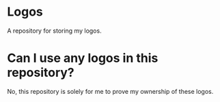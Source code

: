 # Logos
A repository for storing my logos.

# Can I use any logos in this repository?
No, this repository is solely for me to prove my ownership of these logos.
